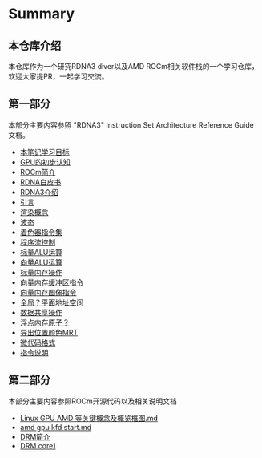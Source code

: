# Summary
## 本仓库介绍
本仓库作为一个研究RDNA3 diver以及AMD ROCm相关软件栈的一个学习仓库，欢迎大家提PR，一起学习交流。
## 第一部分
本部分主要内容参照 "RDNA3" Instruction Set Architecture
Reference Guide 文档。
- [本笔记学习目标](本笔记学习目标.md)
- [GPU的初步认知](./GPU的初步认知.md)
- [ROCm简介](./ROCm简介.md)
- [RDNA白皮书](./RDNA白皮书.md)
- [RDNA3介绍](./RDNA3介绍.md)
- [引言](./引言.md)
- [渲染概念](./渲染概念.md)
- [波态](./波态.md)
- [着色器指令集](./着色器指令集.md)
- [程序流控制](./程序流控制.md)
- [标量ALU运算](./标量ALU运算.md)
- [向量ALU运算](./向量ALU运算.md)
- [标量内存操作](./标量内存操作.md)
- [向量内存缓冲区指令](./向量内存缓冲区指令.md)
- [向量内存图像指令](./向量内存图像指令.md)
- [全局？平面地址空间](./全局？平面地址空间.md)
- [数据共享操作](./数据共享操作.md)
- [浮点内存原子？](./浮点内存原子？.md)
- [导出位置颜色MRT](./导出位置颜色MRT.md)
- [微代码格式](./微代码格式.md)
- [指令说明](./指令说明)

## 第二部分
本部分主要内容参照ROCm开源代码以及相关说明文档

- [Linux  GPU AMD 等关键概念及概览框图.md](./Linux%20%20GPU%20AMD%20等关键概念及概览框图.md)
- [amd gpu kfd start.md](./amd%20gpu%20kfd%20start.md)
- [DRM简介](./DRM%20简介.md)
- [DRM core1](./DRM%20core1.md)